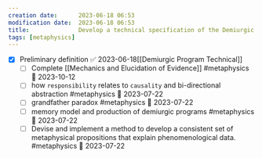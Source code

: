 ```yaml
---
creation date:		2023-06-18 06:53
modification date:	2023-06-18 06:53
title: 				Develop a technical specification of the Demiurgic Program
tags: [metaphysics]
---
```

- [x] Preliminary definition ✅ 2023-06-18[[Demiurgic Program Technical]]
	- [ ] Complete [[Mechanics and Elucidation of Evidence]] #metaphysics 📅 2023-10-12
	- [ ] how `responsibility` relates to `causality` and bi-directional  abstraction #metaphysics 📅 2023-07-22
	- [ ] grandfather paradox #metaphysics 📅 2023-07-22
	- [ ] memory model and production of demiurgic programs #metaphysics 📅 2023-07-22
	- [ ] Devise and implement a method to develop a consistent set of metaphysical  propositions that explain phenomenological data. #metaphysics 📅 2023-07-22